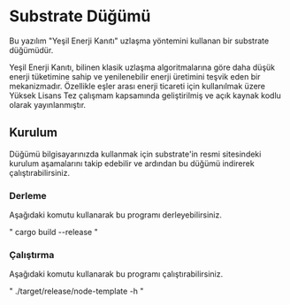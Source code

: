 # Substrate Düğümü

Bu yazılım "Yeşil Enerji Kanıtı" uzlaşma yöntemini kullanan bir substrate düğümüdür.

Yeşil Enerji Kanıtı, bilinen klasik uzlaşma algoritmalarına göre daha düşük enerji tüketimine sahip ve yenilenebilir enerji üretimini teşvik eden bir mekanizmadır. Özellikle eşler arası enerji ticareti için kullanılmak üzere Yüksek Lisans Tez çalışmam kapsamında geliştirilmiş ve açık kaynak kodlu olarak yayınlanmıştır.

## Kurulum

Düğümü bilgisayarınızda kullanmak için substrate'in resmi sitesindeki kurulum aşamalarını takip edebilir ve ardından bu düğümü indirerek çalıştırabilirsiniz.

### Derleme

Aşağıdaki komutu kullanarak bu programı derleyebilirsiniz.

"
cargo build --release
"

### Çalıştırma

Aşağıdaki komutu kullanarak bu programı çalıştırabilirsiniz.

"
./target/release/node-template -h
"
